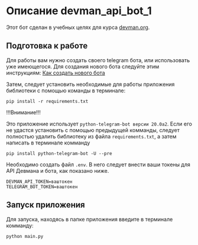 # Описание devman_api_bot_1

Этот бот сделан в учебных целях для курса [devman.org](https://dvmn.org).

## Подготовка к работе

Для работы вам нужно создать своего telegram бота, или использовать уже имеющегося. Для создания нового бота следуйте
этим инструкциям: [Как создать нового бота](https://core.telegram.org/bots#6-botfather)

Затем, следует установить необходимые для работы приложения библиотеки с помощью команды в терминале:
```commandline
pip install -r requirements.txt
```

!!!Внимание!!!

Это приложение использует `python-telegram-bot версии 20.0a2`. Если его не удастся установить с помощью предыдущей комманды,
следует полностью удалить библиотеку из файла `requirements.txt`, а затем написать в терминале комманду
```commandline
pip install python-telegram-bot -U --pre
```

Необходимо создать файл `.env`. В него следует внести ваши токены для API Девмана и бота, как показано ниже.

```dotenv
DEVMAN_API_TOKEN=ваштокен
TELEGRAM_BOT_TOKEN=ваштокен
```

## Запуск приложения

Для запуска, находясь в папке приложения введите в терминале комманду:
```commandline
python main.py
```